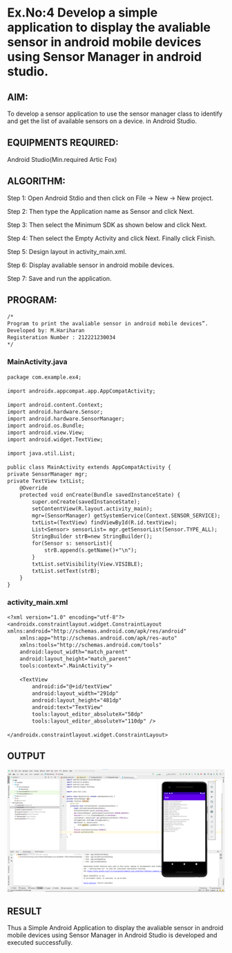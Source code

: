 # Ex.No:4 Develop a simple application to display the avaliable sensor in android mobile devices using Sensor Manager in android studio.


## AIM:

To develop a sensor application to use the sensor manager class to identify and get the list of available sensors on a device. in Android Studio.

## EQUIPMENTS REQUIRED:

Android Studio(Min.required Artic Fox)

## ALGORITHM:

Step 1: Open Android Stdio and then click on File -> New -> New project.

Step 2: Then type the Application name as Sensor and click Next. 

Step 3: Then select the Minimum SDK as shown below and click Next.

Step 4: Then select the Empty Activity and click Next. Finally click Finish.

Step 5: Design layout in activity_main.xml.

Step 6: Display avaliable sensor in android mobile devices.

Step 7: Save and run the application.

## PROGRAM:
```
/*
Program to print the avaliable sensor in android mobile devices”.
Developed by: M.Hariharan
Registeration Number : 212221230034
*/
```
### MainActivity.java
```
package com.example.ex4;

import androidx.appcompat.app.AppCompatActivity;

import android.content.Context;
import android.hardware.Sensor;
import android.hardware.SensorManager;
import android.os.Bundle;
import android.view.View;
import android.widget.TextView;

import java.util.List;

public class MainActivity extends AppCompatActivity {
private SensorManager mgr;
private TextView txtList;
    @Override
    protected void onCreate(Bundle savedInstanceState) {
        super.onCreate(savedInstanceState);
        setContentView(R.layout.activity_main);
        mgr=(SensorManager) getSystemService(Context.SENSOR_SERVICE);
        txtList=(TextView) findViewById(R.id.textView);
        List<Sensor> sensorList= mgr.getSensorList(Sensor.TYPE_ALL);
        StringBuilder strB=new StringBuilder();
        for(Sensor s: sensorList){
            strB.append(s.getName()+"\n");
        }
        txtList.setVisibility(View.VISIBLE);
        txtList.setText(strB);
    }
}
```
### activity_main.xml
```
<?xml version="1.0" encoding="utf-8"?>
<androidx.constraintlayout.widget.ConstraintLayout xmlns:android="http://schemas.android.com/apk/res/android"
    xmlns:app="http://schemas.android.com/apk/res-auto"
    xmlns:tools="http://schemas.android.com/tools"
    android:layout_width="match_parent"
    android:layout_height="match_parent"
    tools:context=".MainActivity">

    <TextView
        android:id="@+id/textView"
        android:layout_width="291dp"
        android:layout_height="481dp"
        android:text="TextView"
        tools:layout_editor_absoluteX="58dp"
        tools:layout_editor_absoluteY="110dp" />

</androidx.constraintlayout.widget.ConstraintLayout>
```

## OUTPUT
![](ex4.png)



## RESULT
Thus a Simple Android Application to display the avaliable sensor in android mobile devices using Sensor Manager in Android Studio is developed and executed successfully.

